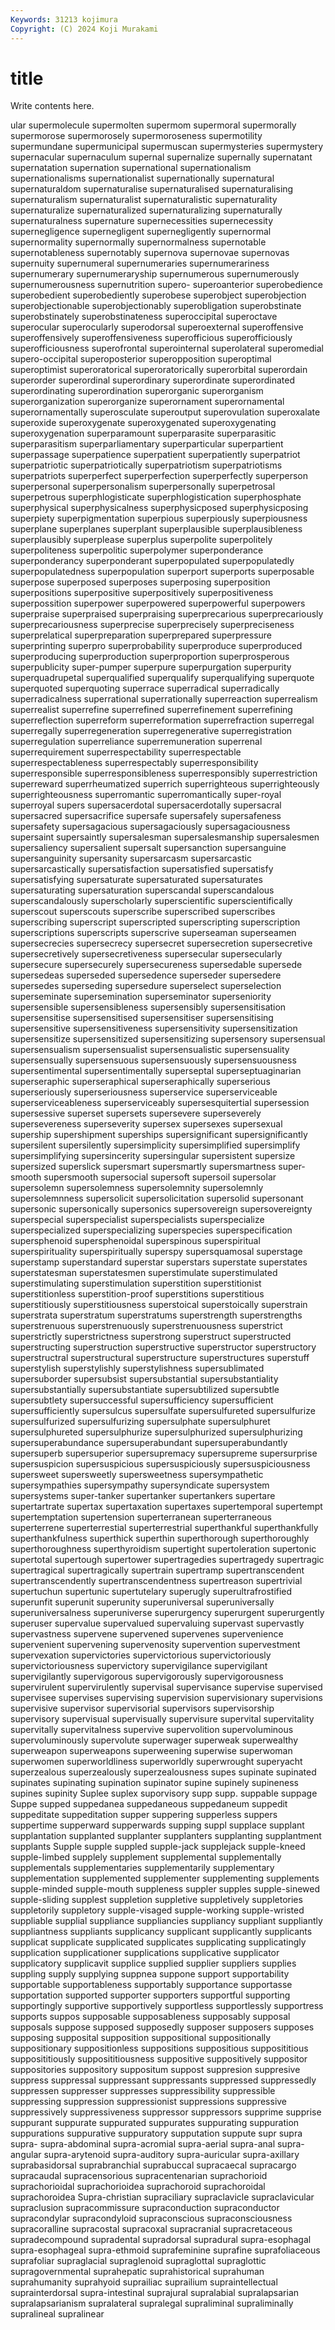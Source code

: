 ```yaml
---
Keywords: 31213 kojimura
Copyright: (C) 2024 Koji Murakami
---
```


# title

Write contents here.



ular supermolecule
supermolten supermom supermoral supermorally supermorose supermorosely supermoroseness supermotility supermundane supermunicipal
supermuscan supermysteries supermystery supernacular supernaculum supernal supernalize supernally supernatant supernatation
supernation supernational supernationalism supernationalisms supernationalist supernationally supernatural supernaturaldom supernaturalise supernaturalised
supernaturalising supernaturalism supernaturalist supernaturalistic supernaturality supernaturalize supernaturalized supernaturalizing supernaturally supernaturalness
supernature supernecessities supernecessity supernegligence supernegligent supernegligently supernormal supernormality supernormally supernormalness
supernotable supernotableness supernotably supernova supernovae supernovas supernuity supernumeral supernumeraries supernumerariness
supernumerary supernumeraryship supernumerous supernumerously supernumerousness supernutrition supero- superoanterior superobedience superobedient
superobediently superobese superobject superobjection superobjectionable superobjectionably superobligation superobstinate superobstinately superobstinateness
superoccipital superoctave superocular superocularly superodorsal superoexternal superoffensive superoffensively superoffensiveness superofficious
superofficiously superofficiousness superofrontal superointernal superolateral superomedial supero-occipital superoposterior superopposition superoptimal
superoptimist superoratorical superoratorically superorbital superordain superorder superordinal superordinary superordinate superordinated
superordinating superordination superorganic superorganism superorganization superorganize superornament superornamental superornamentally superosculate
superoutput superovulation superoxalate superoxide superoxygenate superoxygenated superoxygenating superoxygenation superparamount superparasite
superparasitic superparasitism superparliamentary superparticular superpartient superpassage superpatience superpatient superpatiently superpatriot
superpatriotic superpatriotically superpatriotism superpatriotisms superpatriots superperfect superperfection superperfectly superperson superpersonal
superpersonalism superpersonally superpetrosal superpetrous superphlogisticate superphlogistication superphosphate superphysical superphysicalness superphysicposed
superphysicposing superpiety superpigmentation superpious superpiously superpiousness superplane superplanes superplant superplausible
superplausibleness superplausibly superplease superplus superpolite superpolitely superpoliteness superpolitic superpolymer superponderance
superponderancy superponderant superpopulated superpopulatedly superpopulatedness superpopulation superport superports superposable superpose
superposed superposes superposing superposition superpositions superpositive superpositively superpositiveness superpossition superpower
superpowered superpowerful superpowers superpraise superpraised superpraising superprecarious superprecariously superprecariousness superprecise
superprecisely superpreciseness superprelatical superpreparation superprepared superpressure superprinting superpro superprobability superproduce
superproduced superproducing superproduction superproportion superprosperous superpublicity super-pumper superpure superpurgation superpurity
superquadrupetal superqualified superqualify superqualifying superquote superquoted superquoting superrace superradical superradically
superradicalness superrational superrationally superreaction superrealism superrealist superrefine superrefined superrefinement superrefining
superreflection superreform superreformation superrefraction superregal superregally superregeneration superregenerative superregistration superregulation
superreliance superremuneration superrenal superrequirement superrespectability superrespectable superrespectableness superrespectably superresponsibility superresponsible
superresponsibleness superresponsibly superrestriction superreward superrheumatized superrich superrighteous superrighteously superrighteousness superromantic
superromantically super-royal superroyal supers supersacerdotal supersacerdotally supersacral supersacred supersacrifice supersafe
supersafely supersafeness supersafety supersagacious supersagaciously supersagaciousness supersaint supersaintly supersalesman supersalesmanship
supersalesmen supersaliency supersalient supersalt supersanction supersanguine supersanguinity supersanity supersarcasm supersarcastic
supersarcastically supersatisfaction supersatisfied supersatisfy supersatisfying supersaturate supersaturated supersaturates supersaturating supersaturation
superscandal superscandalous superscandalously superscholarly superscientific superscientifically superscout superscouts superscribe superscribed
superscribes superscribing superscript superscripted superscripting superscription superscriptions superscripts superscrive superseaman
superseamen supersecrecies supersecrecy supersecret supersecretion supersecretive supersecretively supersecretiveness supersecular supersecularly
supersecure supersecurely supersecureness supersedable supersede supersedeas superseded supersedence superseder supersedere
supersedes superseding supersedure superselect superselection superseminate supersemination superseminator superseniority supersensible
supersensibleness supersensibly supersensitisation supersensitise supersensitised supersensitiser supersensitising supersensitive supersensitiveness supersensitivity
supersensitization supersensitize supersensitized supersensitizing supersensory supersensual supersensualism supersensualist supersensualistic supersensuality
supersensually supersensuous supersensuously supersensuousness supersentimental supersentimentally superseptal superseptuaginarian superseraphic superseraphical
superseraphically superserious superseriously superseriousness superservice superserviceable superserviceableness superserviceably supersesquitertial supersession
supersessive superset supersets supersevere superseverely supersevereness superseverity supersex supersexes supersexual
supership supershipment superships supersignificant supersignificantly supersilent supersilently supersimplicity supersimplified supersimplify
supersimplifying supersincerity supersingular supersistent supersize supersized superslick supersmart supersmartly supersmartness
super-smooth supersmooth supersocial supersoft supersoil supersolar supersolemn supersolemness supersolemnity supersolemnly
supersolemnness supersolicit supersolicitation supersolid supersonant supersonic supersonically supersonics supersovereign supersovereignty
superspecial superspecialist superspecialists superspecialize superspecialized superspecializing superspecies superspecification supersphenoid supersphenoidal
superspinous superspiritual superspirituality superspiritually superspy supersquamosal superstage superstamp superstandard superstar
superstars superstate superstates superstatesman superstatesmen superstimulate superstimulated superstimulating superstimulation superstition
superstitionist superstitionless superstition-proof superstitions superstitious superstitiously superstitiousness superstoical superstoically superstrain
superstrata superstratum superstratums superstrength superstrengths superstrenuous superstrenuously superstrenuousness superstrict superstrictly
superstrictness superstrong superstruct superstructed superstructing superstruction superstructive superstructor superstructory superstructral
superstructural superstructure superstructures superstuff superstylish superstylishly superstylishness supersublimated supersuborder supersubsist
supersubstantial supersubstantiality supersubstantially supersubstantiate supersubtilized supersubtle supersubtlety supersuccessful supersufficiency supersufficient
supersufficiently supersulcus supersulfate supersulfureted supersulfurize supersulfurized supersulfurizing supersulphate supersulphuret supersulphureted
supersulphurize supersulphurized supersulphurizing supersuperabundance supersuperabundant supersuperabundantly supersuperb supersuperior supersupremacy supersupreme
supersurprise supersuspicion supersuspicious supersuspiciously supersuspiciousness supersweet supersweetly supersweetness supersympathetic supersympathies
supersympathy supersyndicate supersystem supersystems super-tanker supertanker supertankers supertare supertartrate supertax
supertaxation supertaxes supertemporal supertempt supertemptation supertension superterranean superterraneous superterrene superterrestial
superterrestrial superthankful superthankfully superthankfulness superthick superthin superthorough superthoroughly superthoroughness superthyroidism
supertight supertoleration supertonic supertotal supertough supertower supertragedies supertragedy supertragic supertragical
supertragically supertrain supertramp supertranscendent supertranscendently supertranscendentness supertreason supertrivial supertuchun supertunic
supertutelary superugly superultrafrostified superunfit superunit superunity superuniversal superuniversally superuniversalness superuniverse
superurgency superurgent superurgently superuser supervalue supervalued supervaluing supervast supervastly supervastness
supervene supervened supervenes supervenience supervenient supervening supervenosity supervention supervestment supervexation
supervictories supervictorious supervictoriously supervictoriousness supervictory supervigilance supervigilant supervigilantly supervigorous supervigorously
supervigorousness supervirulent supervirulently supervisal supervisance supervise supervised supervisee supervises supervising
supervision supervisionary supervisions supervisive supervisor supervisorial supervisors supervisorship supervisory supervisual
supervisually supervisure supervital supervitality supervitally supervitalness supervive supervolition supervoluminous supervoluminously
supervolute superwager superweak superwealthy superweapon superweapons superweening superwise superwoman superwomen
superworldliness superworldly superwrought superyacht superzealous superzealously superzealousness supes supinate supinated
supinates supinating supination supinator supine supinely supineness supines supinity Suplee
suplex suporvisory supp supp. suppable suppage Suppe supped suppedanea suppedaneous
suppedaneum suppedit suppeditate suppeditation supper suppering supperless suppers suppertime supperward
supperwards supping suppl supplace supplant supplantation supplanted supplanter supplanters supplanting
supplantment supplants Supple supple suppled supple-jack supplejack supple-kneed supple-limbed supplely
supplement supplemental supplementally supplementals supplementaries supplementarily supplementary supplementation supplemented supplementer
supplementing supplements supple-minded supple-mouth suppleness suppler supples supple-sinewed supple-sliding supplest
suppletion suppletive suppletively suppletories suppletorily suppletory supple-visaged supple-working supple-wristed suppliable
supplial suppliance suppliancies suppliancy suppliant suppliantly suppliantness suppliants supplicancy supplicant
supplicantly supplicants supplicat supplicate supplicated supplicates supplicating supplicatingly supplication supplicationer
supplications supplicative supplicator supplicatory supplicavit supplice supplied supplier suppliers supplies
suppling supply supplying suppnea suppone support supportability supportable supportableness supportably
supportance supportasse supportation supported supporter supporters supportful supporting supportingly supportive
supportively supportless supportlessly supportress supports suppos supposable supposableness supposably supposal
supposals suppose supposed supposedly supposer supposers supposes supposing supposital supposition
suppositional suppositionally suppositionary suppositionless suppositions suppositious supposititious supposititiously supposititiousness suppositive
suppositively suppositor suppositories suppository suppositum suppost suppresion suppresive suppress suppressal
suppressant suppressants suppressed suppressedly suppressen suppresser suppresses suppressibility suppressible suppressing
suppression suppressionist suppressions suppressive suppressively suppressiveness suppressor suppressors supprime supprise
suppurant suppurate suppurated suppurates suppurating suppuration suppurations suppurative suppuratory supputation
suppute supr supra supra- supra-abdominal supra-acromial supra-aerial supra-anal supra-angular supra-arytenoid
supra-auditory supra-auricular supra-axillary suprabasidorsal suprabranchial suprabuccal supracaecal supracargo supracaudal supracensorious
supracentenarian suprachorioid suprachorioidal suprachorioidea suprachoroid suprachoroidal suprachoroidea Supra-christian supraciliary supraclavicle
supraclavicular supraclusion supracommissure supraconduction supraconductor supracondylar supracondyloid supraconscious supraconsciousness supracoralline
supracostal supracoxal supracranial supracretaceous supradecompound supradental supradorsal supradural supra-esophagal supra-esophageal
supra-ethmoid suprafeminine suprafine suprafoliaceous suprafoliar supraglacial supraglenoid supraglottal supraglottic supragovernmental
suprahepatic suprahistorical suprahuman suprahumanity suprahyoid suprailiac suprailium supraintellectual suprainterdorsal supra-intestinal
suprajural supralabial supralapsarian supralapsarianism supralateral supralegal supraliminal supraliminally supralineal supralinear
